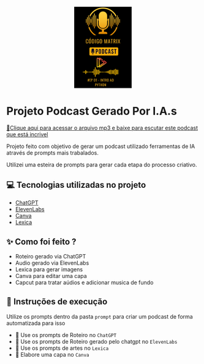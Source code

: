 <p align="center">
<img 
    src="/img/capa.png"
    width="150"  
/>
</p>

# Projeto Podcast Gerado Por I.A.s

<a href="https://github.com/MartinsRoni/podcast-com-ia/tree/main/output" title="View PDF now"> 📕Clique aqui para acessar o arquivo mp3 e baixe para escutar este podcast que está incrivel</a>

Projeto feito com objetivo de gerar um podcast utilizado ferramentas de IA através de prompts mais trabalados.

Utilizei uma esteira de prompts para gerar cada etapa do processo criativo.

## :computer: Tecnologias utilizadas no projeto

- [ChatGPT](https://chatgpt.com/)
- [ElevenLabs](https://elevenlabs.io/app/speech-synthesis)
- [Canva](https://www.canva.com/)
- [Lexica](https://lexica.art/)

## :sparkles: Como foi feito ?

- Roteiro gerado via ChatGPT
- Audio gerado via ElevenLabs
- Lexica para gerar imagens
- Canva para editar uma capa
- Capcut para tratar aúdios e adicionar musica de fundo

## :wrench: Instruções de execução 

Utilize os prompts dentro da pasta `prompt` para criar um podcast de forma automatizada para isso 

- :pushpin: Use os prompts de Roteiro no `ChatGPT`
- :pushpin: Use os prompts de Roteiro gerado pelo chatgpt  no `ElevenLabs`
- :pushpin: Use os prompts de artes no `Lexica`
- :pushpin: Elabore uma capa no `Canva`
  
